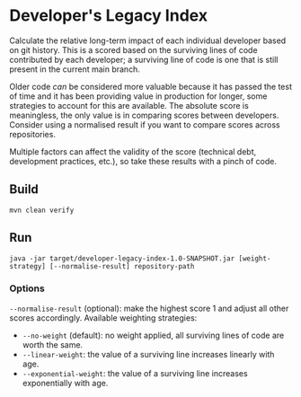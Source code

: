 # Developer's Legacy Index

Calculate the relative long-term impact of each individual developer based on git history. This is a scored based on the surviving lines of
code contributed by each developer; a surviving line of code is one that is still present in the current main branch.

Older code _can_ be considered more valuable because it has passed the test of time and it has been providing value in production for
longer, some strategies to account for this are available. The absolute score is meaningless, the only value is in comparing scores between
developers. Consider using a normalised result if you want to compare scores across repositories.

Multiple factors can affect the validity of the score (technical debt, development practices, etc.), so take these results with a pinch of
code.

## Build

```
mvn clean verify
```

## Run

```
java -jar target/developer-legacy-index-1.0-SNAPSHOT.jar [weight-strategy] [--normalise-result] repository-path
```

### Options

`--normalise-result` (optional): make the highest score 1 and adjust all other scores accordingly. Available weighting strategies:

- `--no-weight` (default): no weight applied, all surviving lines of code are worth the same.
- `--linear-weight`: the value of a surviving line increases linearly with age.
- `--exponential-weight`: the value of a surviving line increases exponentially with age.
